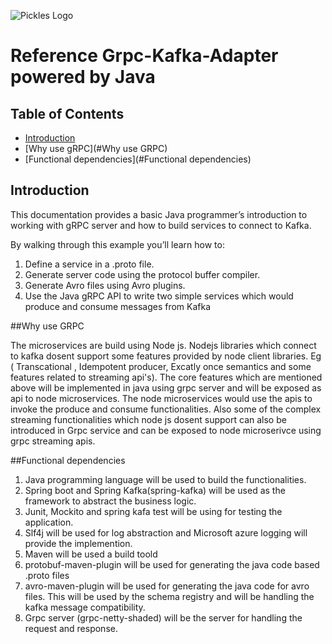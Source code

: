 <!-- <p align="center">
  <a href="https://www.pickles.com.au/" target="blank"><img src="https://upload.wikimedia.org/wikipedia/commons/4/48/Pickles-Logo.jpg" width="320" alt="Pickles Logo" /></a>
</p> -->

![Pickles Logo](/images/logo.jpg)

# Reference Grpc-Kafka-Adapter powered by Java

## Table of Contents

- [Introduction](#Introduction)
- [Why use gRPC](#Why use GRPC)
- [Functional dependencies](#Functional dependencies)


## Introduction
This documentation provides a basic Java programmer’s introduction to working with gRPC server and how to build services 
to connect to Kafka.

By walking through this example you’ll learn how to:

1. Define a service in a .proto file.
1. Generate server code using the protocol buffer compiler.
1. Generate Avro files using Avro plugins.
1. Use the Java gRPC API to write two simple services which would produce and consume messages from Kafka

##Why use GRPC

   The microservices are build using Node js. Nodejs libraries which connect to kafka dosent support some features provided by node client 
   libraries. Eg ( Transcational , Idempotent producer, Excatly once semantics and some features related to streaming api's). The core features which are mentioned above will be implemented in java using grpc server and will be exposed as api to node microservices. The node microservices would use the apis to invoke the produce and consume functionalities. Also some of the complex streaming functionalities which node js dosent support can also be introduced in Grpc service and can be exposed to node microserivce using grpc streaming apis. 
   
   
##Functional dependencies
 
 1. Java programming language will be used to build the functionalities.
 1. Spring boot and Spring Kafka(spring-kafka) will be used as the framework to abstract the business logic.
 1. Junit, Mockito and spring kafa test will be using for testing the application. 
 1. Slf4j will be used for log abstraction and Microsoft azure logging will provide the implemention.
 1. Maven will be used a build toold
 1. protobuf-maven-plugin will be used for generating the java code based .proto files
 1. avro-maven-plugin will be used for generating the java code for avro files. This will be used by the schema registry and will be handling
 the kafka message compatibility.
 1. Grpc server (grpc-netty-shaded) will be the server for handling the request and response.
 


 

